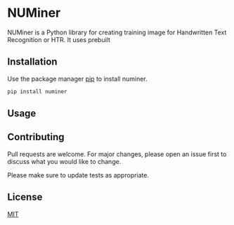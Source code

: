 # NUMiner

NUMiner is a Python library for creating training image for Handwritten Text Recognition or HTR. It uses prebuilt

## Installation

Use the package manager [pip](https://pip.pypa.io/en/stable/) to install numiner.

```bash
pip install numiner
```

## Usage

## Contributing

Pull requests are welcome. For major changes, please open an issue first to discuss what you would like to change.

Please make sure to update tests as appropriate.

## License

[MIT](https://choosealicense.com/licenses/mit/)
